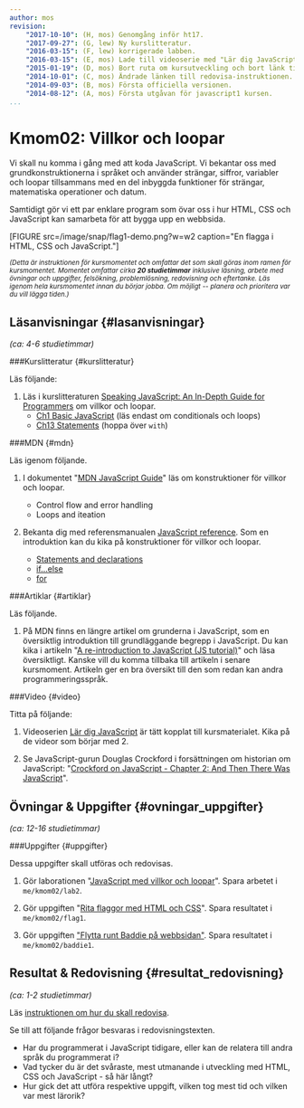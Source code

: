 ```yaml
---
author: mos
revision:
    "2017-10-10": (H, mos) Genomgång inför ht17.
    "2017-09-27": (G, lew) Ny kurslitteratur.
    "2016-03-15": (F, lew) korrigerade labben.
    "2016-03-15": (E, mos) Lade till videoserie med "Lär dig JavaScript".
    "2015-01-19": (D, mos) Bort ruta om kursutveckling och bort länk till youtube-serie.
    "2014-10-01": (C, mos) Ändrade länken till redovisa-instruktionen.
    "2014-09-03": (B, mos) Första officiella versionen.
    "2014-08-12": (A, mos) Första utgåvan för javascript1 kursen.
...
```

Kmom02: Villkor och loopar
==================================

Vi skall nu komma i gång med att koda JavaScript. Vi bekantar oss med grundkonstruktionerna i språket och använder strängar, siffror, variabler och loopar tillsammans med en del inbyggda funktioner för strängar, matematiska operationer och datum.

Samtidigt gör vi ett par enklare program som övar oss i hur HTML, CSS och JavaScript kan samarbeta för att bygga upp en webbsida.

<!--more-->

[FIGURE src=/image/snap/flag1-demo.png?w=w2 caption="En flagga i HTML, CSS och JavaScript."]

<small><i>(Detta är instruktionen för kursmomentet och omfattar det som skall göras inom ramen för kursmomentet. Momentet omfattar cirka **20 studietimmar** inklusive läsning, arbete med övningar och uppgifter, felsökning, problemlösning, redovisning och eftertanke. Läs igenom hela kursmomentet innan du börjar jobba. Om möjligt -- planera och prioritera var du vill lägga tiden.)</i></small>



Läsanvisningar  {#lasanvisningar}
---------------------------------

*(ca: 4-6 studietimmar)*


###Kurslitteratur  {#kurslitteratur}

Läs följande:


1. Läs i kurslitteraturen [Speaking JavaScript: An In-Depth Guide for Programmers](kunskap/boken-speaking-javascript) om villkor och loopar.
    * [Ch1 Basic JavaScript](http://speakingjs.com/es5/ch01.html#_statements) (läs endast om conditionals och loops)
    * [Ch13 Statements](http://speakingjs.com/es5/ch13.html) (hoppa över `with`)

<!-- 1. [Eloquent JavaScript: A Modern Introduction to Programming](kunskap/boken-eloquent-javascript-a-modern-introduction-to-programming)
    * [Ch2 Program structure](http://eloquentjavascript.net/02_program_structure.html) -->



###MDN {#mdn}

Läs igenom följande.

1. I dokumentet "[MDN JavaScript Guide](https://developer.mozilla.org/en-US/docs/Web/JavaScript/Guide)" läs om konstruktioner för villkor och loopar.
    * Control flow and error handling
    * Loops and iteation

1. Bekanta dig med referensmanualen [JavaScript reference](https://developer.mozilla.org/en-US/docs/Web/JavaScript/Reference). Som en introduktion kan du kika på konstruktioner för villkor och loopar.
    * [Statements and declarations](https://developer.mozilla.org/en-US/docs/Web/JavaScript/Reference/Statements)
    * [if...else](https://developer.mozilla.org/en-US/docs/Web/JavaScript/Reference/Statements/if...else)
    * [for](https://developer.mozilla.org/en-US/docs/Web/JavaScript/Reference/Statements/for)



###Artiklar {#artiklar}

Läs följande.

1. På MDN finns en längre artikel om grunderna i JavaScript, som en översiktlig introduktion till grundläggande begrepp i JavaScript. Du kan kika i artikeln "[A re-introduction to JavaScript (JS tutorial)](https://developer.mozilla.org/en-US/docs/Web/JavaScript/A_re-introduction_to_JavaScript)" och läsa översiktligt. Kanske vill du komma tillbaka till artikeln i senare kursmoment. Artikeln ger en bra översikt till den som redan kan andra programmeringsspråk.



###Video  {#video}

Titta på följande:

1. Videoserien [Lär dig JavaScript](https://www.youtube.com/playlist?list=PLKtP9l5q3ce-Id4-mxJK1Pi91_7Ob1W-K) är tätt kopplat till kursmaterialet. Kika på de videor som börjar med 2.

1. Se JavaScript-gurun Douglas Crockford i forsättningen om historian om JavaScript: "[Crockford on JavaScript - Chapter 2: And Then There Was JavaScript](https://www.youtube.com/watch?v=RO1Wnu-xKoY)".


<!--
###Lästips {#lastips}

Det finns inga lästips.
-->

<!--
1. Artikel "[The World's Most Misunderstood Programming Language](http://javascript.crockford.com/javascript.html)" från 2001 av Douglas Crockford där han förklarar varför han tror att JavaScript fick dåligt rykte inledningsvis.
-->



Övningar & Uppgifter  {#ovningar_uppgifter}
-------------------------------------------

*(ca: 12-16 studietimmar)*


<!--
###Övningar {#ovningar}

Det finns inga övningar.
-->

<!--
1. Läs igenom artiklen "[Programmering med grunderna i JavaScript](kunskap/programmering-med-grunderna-i-javascript)". Om du gör exempelprogrammen så kan du spara dem i kursrepot under me/kmom02/core.
-->



###Uppgifter {#uppgifter}

Dessa uppgifter skall utföras och redovisas.

<!-- Lab2 Villkor och loopar -->

1. Gör laborationen "[JavaScript med villkor och loopar](uppgift/javascript-med-villkor-och-loopar)". Spara arbetet i `me/kmom02/lab2`.

2. Gör uppgiften "[Rita flaggor med HTML och CSS](uppgift/gor-svenska-flaggan-i-html-och-css)". Spara resultatet i `me/kmom02/flag1`.

3. Gör uppgiften ["Flytta runt Baddie på webbsidan"](uppgift/flytta-runt-en-baddie-pa-webbsidan). Spara resultatet i `me/kmom02/baddie1`.


<!--
###Extra {#extra}

Det finns inga extra uppgifter.
-->


Resultat & Redovisning  {#resultat_redovisning}
-----------------------------------------------

*(ca: 1-2 studietimmar)*

Läs [instruktionen om hur du skall redovisa](./../redovisa).

Se till att följande frågor besvaras i redovisningstexten.

* Har du programmerat i JavaScript tidigare, eller kan de relatera till andra språk du programmerat i?
* Vad tycker du är det svåraste, mest utmanande i utveckling med HTML, CSS och JavaScript - så här långt?
* Hur gick det att utföra respektive uppgift, vilken tog mest tid och vilken var mest lärorik?
